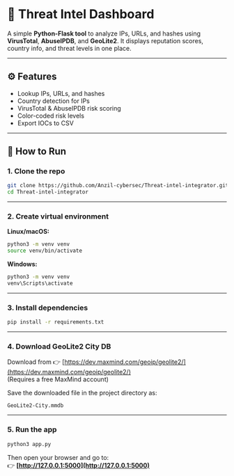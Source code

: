 # 🔐 Threat Intel Dashboard

A simple **Python-Flask tool** to analyze IPs, URLs, and hashes using **VirusTotal**, **AbuseIPDB**, and **GeoLite2**. It displays reputation scores, country info, and threat levels in one place.

---

## ⚙️ Features

- Lookup IPs, URLs, and hashes  
- Country detection for IPs  
- VirusTotal & AbuseIPDB risk scoring  
- Color-coded risk levels  
- Export IOCs to CSV

---

## 🚀 How to Run

### 1. Clone the repo
```bash
git clone https://github.com/Anzil-cybersec/Threat-intel-integrator.git
cd Threat-intel-integrator
```

---

### 2. Create virtual environment

**Linux/macOS:**
```bash
python3 -m venv venv
source venv/bin/activate
```

**Windows:**
```bash
python3 -m venv venv
venv\Scripts\activate
```

---

### 3. Install dependencies
```bash
pip install -r requirements.txt
```

---

### 4. Download GeoLite2 City DB

Download from 👉 [https://dev.maxmind.com/geoip/geolite2/](https://dev.maxmind.com/geoip/geolite2/)  
(Requires a free MaxMind account)

Save the downloaded file in the project directory as:

```
GeoLite2-City.mmdb
```

---

### 5. Run the app
```bash
python3 app.py
```

Then open your browser and go to:  
👉 **[http://127.0.0.1:5000](http://127.0.0.1:5000)**
